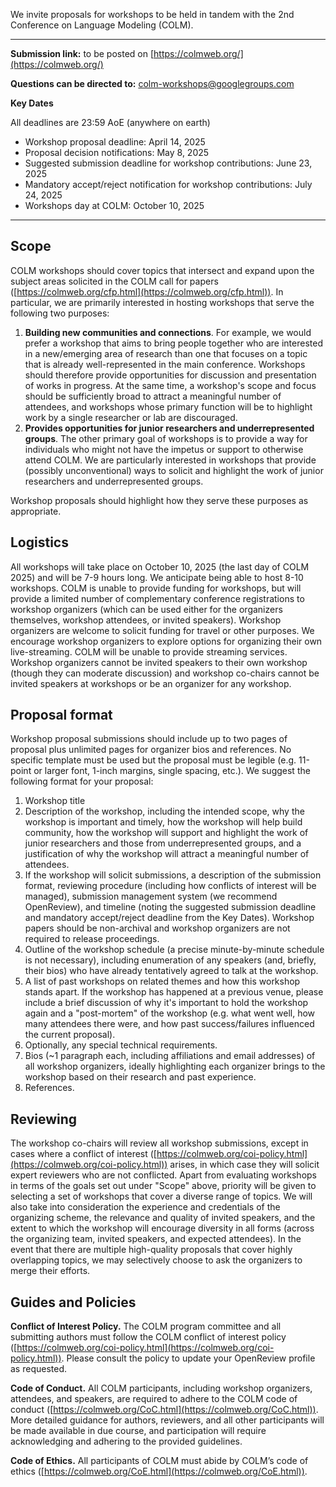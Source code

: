 
We invite proposals for workshops to be held in tandem with the 2nd Conference on Language Modeling (COLM).

---

**Submission link:** to be posted on [https://colmweb.org/](https://colmweb.org/)

**Questions can be directed to:** [colm-workshops@googlegroups.com](mailto:colm-workshops@googlegroups.com)

**Key Dates**  

All deadlines are 23:59 AoE (anywhere on earth)

* Workshop proposal deadline: April 14, 2025  
* Proposal decision notifications: May 8, 2025  
* Suggested submission deadline for workshop contributions: June 23, 2025  
* Mandatory accept/reject notification for workshop contributions: July 24, 2025  
* Workshops day at COLM: October 10, 2025

---

## Scope

COLM workshops should cover topics that intersect and expand upon the subject areas solicited in the COLM call for papers ([https://colmweb.org/cfp.html](https://colmweb.org/cfp.html)). In particular, we are primarily interested in hosting workshops that serve the following two purposes:

1. **Building new communities and connections**. For example, we would prefer a workshop that aims to bring people together who are interested in a new/emerging area of research than one that focuses on a topic that is already well-represented in the main conference. Workshops should therefore provide opportunities for discussion and presentation of works in progress. At the same time, a workshop's scope and focus should be sufficiently broad to attract a meaningful number of attendees, and workshops whose primary function will be to highlight work by a single researcher or lab are discouraged.  
2. **Provides opportunities for junior researchers and underrepresented groups**. The other primary goal of workshops is to provide a way for individuals who might not have the impetus or support to otherwise attend COLM. We are particularly interested in workshops that provide (possibly unconventional) ways to solicit and highlight the work of junior researchers and underrepresented groups.

Workshop proposals should highlight how they serve these purposes as appropriate.

## Logistics

All workshops will take place on October 10, 2025 (the last day of COLM 2025\) and will be 7-9 hours long. We anticipate being able to host 8-10 workshops. COLM is unable to provide funding for workshops, but will provide a limited number of complementary conference registrations to workshop organizers (which can be used either for the organizers themselves, workshop attendees, or invited speakers). Workshop organizers are welcome to solicit funding for travel or other purposes. We encourage workshop organizers to explore options for organizing their own live-streaming. COLM will be unable to provide streaming services. Workshop organizers cannot be invited speakers to their own workshop (though they can moderate discussion) and workshop co-chairs cannot be invited speakers at workshops or be an organizer for any workshop.

## Proposal format

Workshop proposal submissions should include up to two pages of proposal plus unlimited pages for organizer bios and references. No specific template must be used but the proposal must be legible (e.g. 11-point or larger font, 1-inch margins, single spacing, etc.). We suggest the following format for your proposal:

1. Workshop title  
2. Description of the workshop, including the intended scope, why the workshop is important and timely, how the workshop will help build community, how the workshop will support and highlight the work of junior researchers and those from underrepresented groups, and a justification of why the workshop will attract a meaningful number of attendees.  
3. If the workshop will solicit submissions, a description of the submission format, reviewing procedure (including how conflicts of interest will be managed), submission management system (we recommend OpenReview), and timeline (noting the suggested submission deadline and mandatory accept/reject deadline from the Key Dates). Workshop papers should be non-archival and workshop organizers are not required to release proceedings.  
4. Outline of the workshop schedule (a precise minute-by-minute schedule is not necessary), including enumeration of any speakers (and, briefly, their bios) who have already tentatively agreed to talk at the workshop.  
5. A list of past workshops on related themes and how this workshop stands apart. If the workshop has happened at a previous venue, please include a brief discussion of why it's important to hold the workshop again and a "post-mortem" of the workshop (e.g. what went well, how many attendees there were, and how past success/failures influenced the current proposal).  
6. Optionally, any special technical requirements.  
7. Bios (\~1 paragraph each, including affiliations and email addresses) of all workshop organizers, ideally highlighting each organizer brings to the workshop based on their research and past experience.  
8. References.

## Reviewing

The workshop co-chairs will review all workshop submissions, except in cases where a conflict of interest ([https://colmweb.org/coi-policy.html](https://colmweb.org/coi-policy.html)) arises, in which case they will solicit expert reviewers who are not conflicted. Apart from evaluating workshops in terms of the goals set out under "Scope" above, priority will be given to selecting a set of workshops that cover a diverse range of topics. We will also take into consideration the experience and credentials of the organizing scheme, the relevance and quality of invited speakers, and the extent to which the workshop will encourage diversity in all forms (across the organizing team, invited speakers, and expected attendees). In the event that there are multiple high-quality proposals that cover highly overlapping topics, we may selectively choose to ask the organizers to merge their efforts.

## Guides and Policies

**Conflict of Interest Policy.** The COLM program committee and all submitting authors must follow the COLM conflict of interest policy ([https://colmweb.org/coi-policy.html](https://colmweb.org/coi-policy.html)). Please consult the policy to update your OpenReview profile as requested. 

**Code of Conduct.** All COLM participants, including workshop organizers, attendees, and speakers, are required to adhere to the COLM code of conduct ([https://colmweb.org/CoC.html](https://colmweb.org/CoC.html)). More detailed guidance for authors, reviewers, and all other participants will be made available in due course, and participation will require acknowledging and adhering to the provided guidelines.

**Code of Ethics.** All participants of COLM must abide by COLM’s code of ethics ([https://colmweb.org/CoE.html](https://colmweb.org/CoE.html)).
